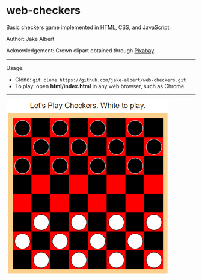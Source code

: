 # web-checkers
Basic checkers game implemented in HTML, CSS, and JavaScript.

Author: Jake Albert

Acknowledgement: Crown clipart obtained through [Pixabay](https://pixabay.com/en/king-white-chess-figure-game-play-147056/).

-------------------------------

Usage:
  * Clone: `git clone https://github.com/jake-albert/web-checkers.git`
  * To play: open **html/index.html** in any web browser, such as Chrome.

-------------------------------

<img src="images/screenshots/start_board.png" width="432" height="461">

